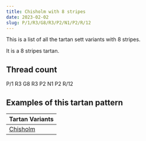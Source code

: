 ```yaml
---
title: Chisholm with 8 stripes
date: 2023-02-02
slug: P/1/R3/G8/R3/P2/N1/P2/R/12
---
```

This is a list of all the tartan sett variants with 8 stripes.

It is a 8 stripes tartan.


## Thread count
P/1 R3 G8 R3 P2 N1 P2 R/12

## Examples of this tartan pattern

| Tartan Variants |
|---------------|
| [Chisholm](/variants/p/1/r3/g8/r3/p2/n1/p2/r/12-g004c00-nd0d0d0-p5a3094-rc80000)||
